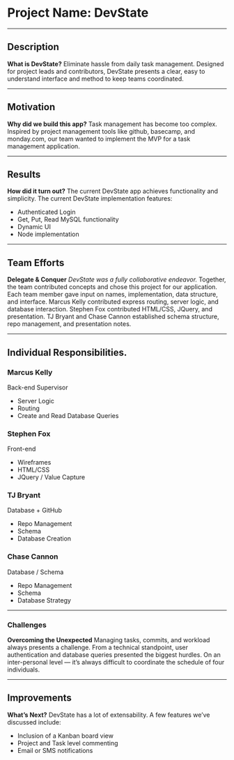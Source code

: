 # Project Name: DevState
-----------
## Description
<b>What is DevState?</b>
Eliminate hassle from daily task management. Designed for project leads and contributors, DevState presents a clear, easy to understand interface and method to keep teams coordinated.

----------

## Motivation
<b>Why did we build this app?</b>
Task management has become too complex. 
Inspired by project management tools like github, basecamp, and monday.com, our team wanted to implement the MVP for a task management application.

------------

## Results
<b>How did it turn out?</b>
The current DevState app achieves functionality and simplicity.
The current DevState implementation features:
<ul><li>Authenticated Login</li>
    <li>Get, Put, Read MySQL functionality</li>
    <li>Dynamic UI</li>
    <li>Node implementation</li></ul>

-----------

## Team Efforts
<b>Delegate & Conquer</b>
<i>DevState was a fully collaborative endeavor.</i>
Together, the team contributed concepts and chose this project for our application. Each team member gave input on names, implementation, data structure, and interface. Marcus Kelly contributed express routing, server logic, and database interaction. Stephen Fox contributed HTML/CSS, JQuery, and presentation. TJ Bryant and Chase Cannon established schema structure, repo management, and presentation notes.

---------------

## Individual Responsibilities.
<h3>Marcus Kelly</h3>
Back-end Supervisor
<ul><li>Server Logic</li>
    <li>Routing</li>
    <li>Create and Read Database Queries</li></ul>
<h3>Stephen Fox</h3>
Front-end
<ul><li>Wireframes</li>
    <li>HTML/CSS</li>
    <li>JQuery / Value Capture</li></ul>

<h3>TJ Bryant</h3>
Database + GitHub
<ul><li>Repo Management</li>
    <li>Schema</li>
    <li>Database Creation</li></ul>

<h3>Chase Cannon</h3>
Database / Schema
    <ul><li>Repo Management</li>
    <li>Schema</li>
    <li>Database Strategy</li></ul>

----------

### Challenges
<b>Overcoming the Unexpected</b>
Managing tasks, commits, and workload always presents a challenge. From a technical standpoint, user authentication and database queries presented the biggest hurdles. On an inter-personal level — it’s always difficult to coordinate the schedule of four individuals.

--------

## Improvements
<b>What’s Next?</b>
DevState has a lot of extensability.
A few features we’ve discussed include:
<ul><li>Inclusion of a Kanban board view</li>
    <li>Project and Task level commenting</li>
    <li>Email or SMS notifications</li></ul>
 